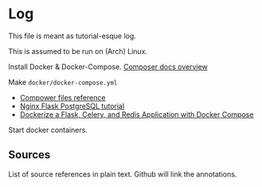 Log
===

This file is meant as tutorial-esque log.

This is assumed to be run on (Arch) Linux.

Install Docker & Docker-Compose. [Composer docs overview]

Make `docker/docker-compose.yml` 
- [Compower files reference]
- [Nginx Flask PostgreSQL tutorial]
- [Dockerize a Flask, Celery, and Redis Application with Docker Compose]

Start docker containers.




Sources
-------

List of source references in plain text.
Github will link the annotations.

[Composer docs overview]: https://docs.docker.com/compose/overview/
[Compower files reference]: https://docs.docker.com/compose/compose-file/#/version-2
[Nginx Flask PostgreSQL tutorial]: http://containertutorials.com/docker-compose/nginx-flask-postgresql.html
[Dockerize a Flask, Celery, and Redis Application with Docker Compose]: http://nickjanetakis.com/blog/dockerize-a-flask-celery-and-redis-application-with-docker-compose
